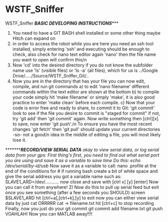 # WSTF_Sniffer
WSTF_Sniffer
*********BASIC DEVELOPING INSTRUCTIONS************
1) You need to have a GIT BASH shell installed or some other thing maybe Hitch can expand on
2) in order to access the robot while you are here you need an ssh tool installed, simply entering 'ssh' and executing should be 
   enough to check, also check for nano text editor again 'nano' then the file name you want to open will confirm this/n
3) Now 'cd' into the desired directory if you do not know the subfolder name use 'ls' (visible files) or 'ls -a' (all files), 
   which for us is ../Google Drive/...../Source/WSTF_Sniffer_Git/..
4) Now you are in the directory that has your file you can now edit, compile, and run git commands
     a) to edit 'nano filename' different commands within the text editor are shown at the bottom
     b) to compile your code simply hit 'make filename' or simply 'make', it is also good practice to enter 'make clean' before each compile. 
     c) Now that your code is error free and ready to share, to commit it to Git: 'git commit' look to see if the file you desire to commit is "staged for commit" if not, try 'git add' then 'git commit' again. Now write something then [ctrl][x] to save, now enter 'git push'./n
To ensure you have the most recent changes 'git fetch' then 'git pull' should update your current directories -so- not a good/n 
idea in the middle of editing a file, you will most likely lose it.

******************RECORD/VIEW SERIAL DATA**********
okay to view serial data, or log serial data from your gps:
First thing's first, you need to find out what serial port you are using and save it as a variable to save time
Do this:
echo /dev/serial/by-id/usb* 
Now save it as a variable to call:
nano .profile
at the end of the conditions for # if running bash create a bit of white space and give the serial address you got a variable name such as:
SLAVE1_ARD=/dev/...........
now close and save with [ctrl x] [y] [enter]
Now you can call it from anywhere!
2)
Now do this to pull up serial feed but exit once you see something (after a few seconds you SHOULD)
screen $SLAVE1_ARD
hit [ctrl+a],[ctrl+k],[y] to exit
now you can either view serial data by just 
cat <serialaddress>
ORRRRR
cat <serialaddress> -> filename.txt
hit [ctrl+c] to stop recording
Finally, now you just do your 
git commit
git commit add filename.txt
git push
VOAHLAH! Now you can MATLAB away!!!!
